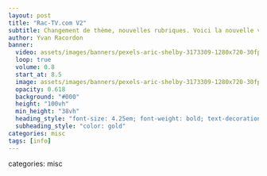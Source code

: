 ```yaml
---
layout: post
title: "Rac-TV.com V2"
subtitle: Changement de thème, nouvelles rubriques. Voici la nouvelle version du site
author: Yvan Racordon
banner:
  video: assets/images/banners/pexels-aric-shelby-3173309-1280x720-30fps.mp4
  loop: true
  volume: 0.8
  start_at: 8.5
  image: assets/images/banners/pexels-aric-shelby-3173309-1280x720-30fps.mp4
  opacity: 0.618
  background: "#000"
  height: "100vh"
  min_height: "38vh"
  heading_style: "font-size: 4.25em; font-weight: bold; text-decoration: underline"
  subheading_style: "color: gold"
categories: misc
tags: [info]
---
```





categories: misc
